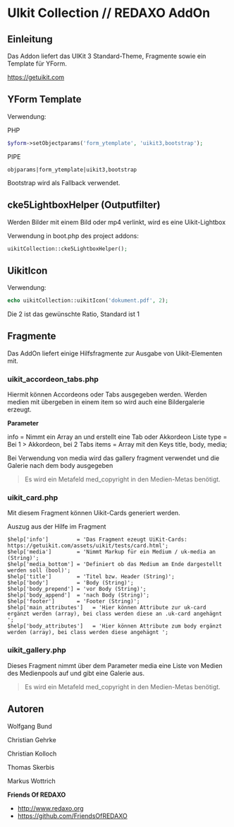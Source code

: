 # UIkit Collection // REDAXO AddOn

## Einleitung

Das Addon liefert das UIKit 3 Standard-Theme, Fragmente sowie ein Template für YForm.

https://getuikit.com


## YForm Template

Verwendung: 

PHP
```php 
$yform->setObjectparams('form_ytemplate', 'uikit3,bootstrap');
```

PIPE
```
objparams|form_ytemplate|uikit3,bootstrap
```
Bootstrap wird als Fallback verwendet. 

## cke5LightboxHelper (Outputfilter) 

Werden Bilder mit einem Bild oder mp4 verlinkt, wird es eine Uikit-Lightbox

Verwendung in boot.php des project addons: 

```php
uikitCollection::cke5LightboxHelper();
```

## UikitIcon

Verwendung: 

```PHP
echo uikitCollection::uikitIcon('dokument.pdf', 2);
```
Die 2 ist das gewünschte Ratio, Standard ist 1


## Fragmente

Das AddOn liefert einige Hilfsfragmente zur Ausgabe von Uikit-Elementen mit. 

### uikit_accordeon_tabs.php
Hiermit können Accordeons oder Tabs ausgegeben werden. Werden medien mit übergeben in einem item so wird auch eine Bildergalerie erzeugt. 

**Parameter**

info =  Nimmt ein Array an und erstellt eine Tab oder Akkordeon Liste
type  = Bei 1 > Akkordeon, bei 2 Tabs
items = Array mit den Keys title, body, media;

Bei Verwendung von media wird das gallery fragment verwendet und die Galerie nach dem body ausgegeben

> Es wird ein Metafeld med_copyright in den Medien-Metas benötigt. 

### uikit_card.php

Mit diesem Fragment können Uikit-Cards generiert werden. 

Auszug aus der Hilfe im Fragment 

```
$help['info']         = 'Das Fragment ezeugt UiKit-Cards: https://getuikit.com/assets/uikit/tests/card.html';
$help['media']        = 'Nimmt Markup für ein Medium / uk-media an (String)';
$help['media_bottom'] = 'Definiert ob das Medium am Ende dargestellt werden soll (bool)';
$help['title']        = 'Titel bzw. Header (String)';
$help['body']         = 'Body (String)';
$help['body_prepend'] = 'vor Body (String)';
$help['body_append']  = 'nach Body (String)';
$help['footer']       = 'Footer (String)';
$help['main_attributes']   = 'Hier können Attribute zur uk-card ergänzt werden (array), bei class werden diese an .uk-card angehägnt ';
$help['body_attributes']   = 'Hier können Attribute zum body ergänzt werden (array), bei class werden diese angehägnt ';
```

### uikit_gallery.php

Dieses Fragment nimmt über dem Parameter media eine Liste von Medien des Medienpools auf und gibt eine Galerie aus. 

> Es wird ein Metafeld med_copyright in den Medien-Metas benötigt. 



## Autoren

Wolfgang Bund

Christian Gehrke

Christian Kolloch

Thomas Skerbis

Markus Wottrich

**Friends Of REDAXO**

* http://www.redaxo.org
* https://github.com/FriendsOfREDAXO
